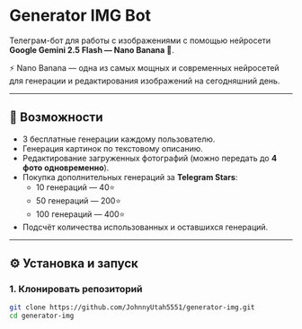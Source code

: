 # Generator IMG Bot

Телеграм-бот для работы с изображениями с помощью нейросети  
**Google Gemini 2.5 Flash — Nano Banana 🍌**.  

⚡ Nano Banana — одна из самых мощных и современных нейросетей для генерации и редактирования изображений на сегодняшний день.

---

## 🚀 Возможности
- 3 бесплатные генерации каждому пользователю.
- Генерация картинок по текстовому описанию.
- Редактирование загруженных фотографий (можно передать до **4 фото одновременно**).
- Покупка дополнительных генераций за **Telegram Stars**:
  - 10 генераций — 40⭐
  - 50 генераций — 200⭐
  - 100 генераций — 400⭐
- Подсчёт количества использованных и оставшихся генераций.

---

## ⚙️ Установка и запуск

### 1. Клонировать репозиторий
```bash
git clone https://github.com/JohnnyUtah5551/generator-img.git
cd generator-img
